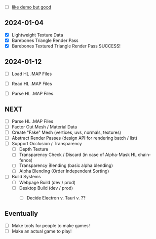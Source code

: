 - [ ] [like demo but good](https://spontaneous-longma-6f6727.netlify.app/)


## 2024-01-04
- [x] Lightweight Texture Data
- [x] Barebones Triangle Render Pass
- [x] Barebones Textured Triangle Render Pass
SUCCESS!

## 2024-01-12
- [ ] Load HL .MAP Files
- [ ] Read HL .MAP Files
- [ ] Parse HL .MAP Files


## NEXT
- [ ] Parse HL .MAP Files
- [ ] Factor Out Mesh / Material Data
- [ ] Create "Fake" Mesh (vertices, uvs, normals, textures)
- [ ] Abstract Render Passes (design API for rendering batch / list)
- [ ] Support Occlusion / Transparency
  - [ ] Depth Texture
  - [ ] Transparency Check / Discard (in case of Alpha-Mask HL chain-fence)
  - [ ] Transparency Blending (basic alpha blending)
  - [ ] Alpha Blending (Order Independent Sorting)
- [ ] Build Systems
  - [ ] Webpage Build (dev / prod)
  - [ ] Desktop Build (dev / prod)
    - [ ] Decide Electron v. Tauri v. ??


## Eventually
- [ ] Make tools for people to make games!
- [ ] Make an actual game to play!
